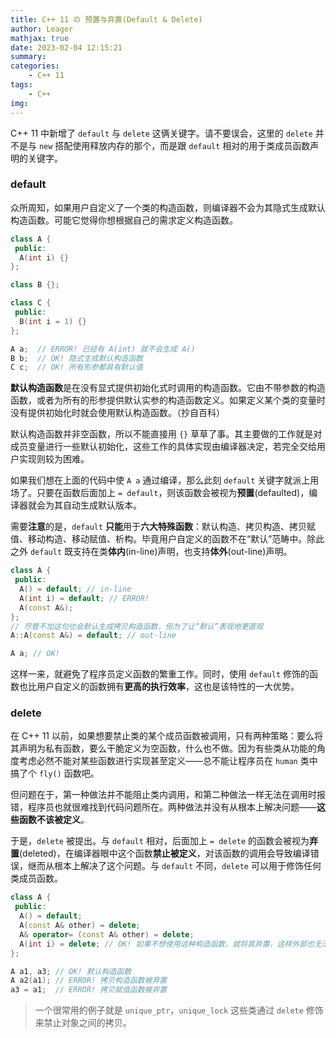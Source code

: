 ```yaml
---
title: C++ 11 の 预置与弃置(Default & Delete)
author: Leager
mathjax: true
date: 2023-02-04 12:15:21
summary:
categories:
    - C++ 11
tags:
    - C++
img:
---
```


C++ 11 中新增了 `default` 与 `delete` 这俩关键字。请不要误会，这里的 `delete` 并不是与 `new` 搭配使用释放内存的那个，而是跟 `default` 相对的用于类成员函数声明的关键字。

<!--more-->

### default

众所周知，如果用户自定义了一个类的构造函数，则编译器不会为其隐式生成默认构造函数。可能它觉得你想根据自己的需求定义构造函数。

```c++
class A {
 public:
  A(int i) {}
};

class B {};

class C {
 public:
  B(int i = 1) {}
};

A a;  // ERROR! 已经有 A(int) 就不会生成 A()
B b;  // OK! 隐式生成默认构造函数
C c;  // OK! 所有形参都具有默认值
```

**默认构造函数**是在没有显式提供初始化式时调用的构造函数。它由不带参数的构造函数，或者为所有的形参提供默认实参的构造函数定义。如果定义某个类的变量时没有提供初始化时就会使用默认构造函数。（抄自百科）

默认构造函数并非空函数，所以不能直接用 `{}` 草草了事。其主要做的工作就是对成员变量进行一些默认初始化，这些工作的具体实现由编译器决定，若完全交给用户实现则较为困难。

如果我们想在上面的代码中使 `A a` 通过编译，那么此刻 `default` 关键字就派上用场了。只要在函数后面加上 `= default`，则该函数会被视为**预置**(defaulted)，编译器就会为其自动生成默认版本。

需要**注意**的是，`default` **只能**用于**六大特殊函数**：默认构造、拷贝构造、拷贝赋值、移动构造、移动赋值、析构。毕竟用户自定义的函数不在“默认”范畴中。除此之外 `default` 既支持在类**体内**(in-line)声明，也支持**体外**(out-line)声明。

```c++
class A {
 public:
  A() = default; // in-line
  A(int i) = default; // ERROR!
  A(const A&);
};
// 尽管不加这句也会默认生成拷贝构造函数，但为了让“默认”表现地更直观
A::A(const A&) = default; // out-line

A a; // OK!
```

这样一来，就避免了程序员定义函数的繁重工作。同时，使用 `default` 修饰的函数也比用户自定义的函数拥有**更高的执行效率**，这也是该特性的一大优势。

### delete

在 C++ 11 以前，如果想要禁止类的某个成员函数被调用，只有两种策略：要么将其声明为私有函数，要么干脆定义为空函数，什么也不做。因为有些类从功能的角度考虑必然不能对某些函数进行实现甚至定义——总不能让程序员在 `human` 类中搞了个 `fly()` 函数吧。

但问题在于，第一种做法并不能阻止类内调用，和第二种做法一样无法在调用时报错，程序员也就很难找到代码问题所在。两种做法并没有从根本上解决问题——**这些函数不该被定义**。

于是，`delete` 被提出。与 `default` 相对，后面加上 `= delete` 的函数会被视为**弃置**(deleted)，在编译器眼中这个函数**禁止被定义**，对该函数的调用会导致编译错误，继而从根本上解决了这个问题。与 `default` 不同，`delete` 可以用于修饰任何类成员函数。

```c++
class A {
 public:
  A() = default;
  A(const A& other) = delete;
  A& operator= (const A& other) = delete;
  A(int i) = delete; // OK! 如果不想使用这种构造函数，就将其弃置，这样外部也无法进行定义
};

A a1, a3; // OK! 默认构造函数
A a2(a1); // ERROR! 拷贝构造函数被弃置
a3 = a1;  // ERROR! 拷贝赋值函数被弃置
```

> 一个很常用的例子就是 `unique_ptr`，`unique_lock` 这些类通过 `delete` 修饰来禁止对象之间的拷贝。
